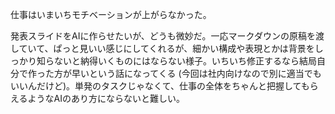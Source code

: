 仕事はいまいちモチベーションが上がらなかった。

発表スライドをAIに作らせたいが、どうも微妙だ。一応マークダウンの原稿を渡していて、ぱっと見いい感じにしてくれるが、細かい構成や表現とかは背景をしっかり知らないと納得いくものにはならない様子。いちいち修正するなら結局自分で作った方が早いという話になってくる (今回は社内向けなので別に適当でもいいんだけど)。単発のタスクじゃなくて、仕事の全体をちゃんと把握してもらえるようなAIのあり方にならないと難しい。
